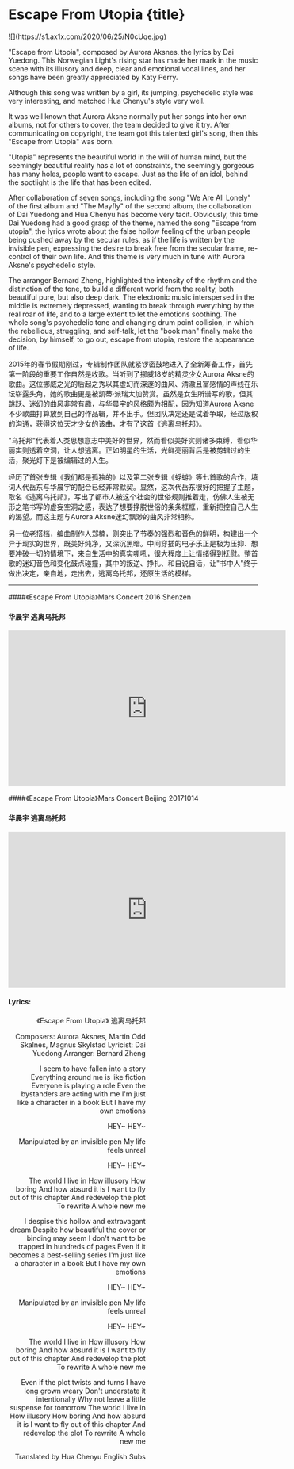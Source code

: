 # Escape From Utopia {title}
<div class="background" markdown="1">
![](https://s1.ax1x.com/2020/06/25/N0cUqe.jpg)
</div>

"Escape from Utopia", composed by Aurora Aksnes, the lyrics by Dai Yuedong. This Norwegian Light's rising star has made her mark in the music scene with its illusory and deep, clear and emotional vocal lines, and her songs have been greatly appreciated by Katy Perry.

Although this song was written by a girl, its jumping, psychedelic style was very interesting, and matched Hua Chenyu's style very well. 

It was well known that Aurora Aksne normally put her songs into her own albums, not for others to cover, the team decided to give it try. After communicating on copyright, the team got this talented girl's song, then this "Escape from Utopia" was born. 

"Utopia" represents the beautiful world in the will of human mind, but the seemingly beautiful reality has a lot of constraints, the seemingly gorgeous has many holes, people want to escape. Just as the life of an idol, behind the spotlight is the life that has been edited.

After collaboration of seven songs, including the song "We Are All Lonely" of the first album and "The Mayfly" of the second album, the collaboration of Dai Yuedong and Hua Chenyu has become very tacit. Obviously, this time Dai Yuedong had a good grasp of the theme, named the song "Escape from utopia", the lyrics wrote about the false hollow feeling of the urban people being pushed away by the secular rules, as if the life is written by the invisible pen,  expressing the desire to break free from the secular frame, re-control of their own life. And this theme is very much in tune with Aurora Aksne's psychedelic style.

The arranger Bernard Zheng, highlighted the intensity of the rhythm and the distinction of the tone, to build a different world from the reality, both beautiful pure, but also deep dark. The electronic music interspersed in the middle is extremely depressed, wanting to break through everything by the real roar of life, and to a large extent to let the emotions soothing. The whole song's psychedelic tone and changing drum point collision, in which the rebellious, struggling, and self-talk, let the "book man" finally make the decision, by himself, to go out, escape from utopia, restore the appearance of life.


2015年的春节假期刚过，专辑制作团队就紧锣密鼓地进入了全新筹备工作，首先第一阶段的重要工作自然是收歌。当听到了挪威18岁的精灵少女Aurora Aksne的歌曲。这位挪威之光的后起之秀以其虚幻而深邃的曲风、清澈且富感情的声线在乐坛崭露头角，她的歌曲更是被凯蒂·派瑞大加赞赏。虽然是女生所谱写的歌，但其跳跃、迷幻的曲风非常有趣，与华晨宇的风格颇为相配，因为知道Aurora Aksne不少歌曲打算放到自己的作品辑，并不出手。但团队决定还是试着争取，经过版权的沟通，获得这位天才少女的该曲，才有了这首《逃离乌托邦》。

"乌托邦"代表着人类思想意志中美好的世界，然而看似美好实则诸多束缚，看似华丽实则透着空洞，让人想逃离。正如明星的生活，光鲜亮丽背后是被剪辑过的生活，聚光灯下是被编辑过的人生。

经历了首张专辑《我们都是孤独的》以及第二张专辑《蜉蝣》等七首歌的合作，填词人代岳东与华晨宇的配合已经非常默契。显然，这次代岳东很好的把握了主题，取名《逃离乌托邦》，写出了都市人被这个社会的世俗规则推着走，仿佛人生被无形之笔书写的虚妄空洞之感，表达了想要挣脱世俗的条条框框，重新把控自己人生的渴望。而这主题与Aurora Aksne迷幻飘渺的曲风非常相称。

另一位老搭档，编曲制作人郑楠，则突出了节奏的强烈和音色的鲜明，构建出一个异于现实的世界，既美好纯净，又深沉黑暗。中间穿插的电子乐正是极为压抑、想要冲破一切的情境下，来自生活中的真实嘶吼，很大程度上让情绪得到抚慰。整首歌的迷幻音色和变化鼓点碰撞，其中的叛逆、挣扎、和自说自话，让"书中人"终于做出决定，亲自地，走出去，逃离乌托邦，还原生活的模样。

---------------------------------

####《Escape From Utopia》Mars Concert 2016 Shenzen
#### 华晨宇 逃离乌托邦

<iframe width="560" height="315" src="https://www.youtube.com/embed/ASWLsWzLKC4" frameborder="0" allow="accelerometer; autoplay; encrypted-media; gyroscope; picture-in-picture" allowfullscreen></iframe>

####《Escape From Utopia》Mars Concert Beijing 20171014
#### 华晨宇 逃离乌托邦

<iframe width="560" height="315" src="https://www.youtube.com/embed/MgjLfFSzKuU" frameborder="0" allow="accelerometer; autoplay; encrypted-media; gyroscope; picture-in-picture" allowfullscreen></iframe>

#### Lyrics:
<div class="box">
<div class="lyrics" style="width: 55%; text-align: right">
《Escape From Utopia》
    逃离乌托邦

Composers: Aurora Aksnes, 
Martin Odd Skalnes, Magnus Skylstad
Lyricist: Dai Yuedong
Arranger: Bernard Zheng

I seem to have fallen into a story
Everything around me is like fiction
Everyone is playing a role
Even the bystanders are acting with me
I'm just like a character in a book
But I have my own emotions

HEY~
HEY~

Manipulated by an invisible pen
My life feels unreal

HEY~
HEY~

The world I live in
How illusory
How boring
And how absurd it is
I want to fly out of this chapter
And redevelop the plot
To rewrite
A whole new me

I despise this hollow and extravagant dream
Despite how beautiful the cover or binding may seem
I don't want to be trapped in hundreds of pages
Even if it becomes a best-selling series
I'm just like a character in a book
But I have my own emotions

HEY~
HEY~

Manipulated by an invisible pen
My life feels unreal

HEY~
HEY~

The world I live in
How illusory
How boring
And how absurd it is
I want to fly out of this chapter
And redevelop the plot
To rewrite
A whole new me

Even if the plot twists and turns
I have long grown weary
Don't understate it intentionally
Why not leave a little suspense for tomorrow
The world I live in
How illusory
How boring
And how absurd it is
I want to fly out of this chapter
And redevelop the plot
To rewrite
A whole new me

Translated by Hua Chenyu English Subs
</div>